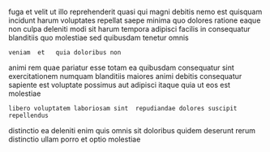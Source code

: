 <!--
title: Stand-alone holistic interface
author: Meaghan
date: 2014-12-14-0926
link: 2014-12-14-0926-stand-alone-holistic-interface
tags: [ES6,design,scope,params]
-->

fuga et velit ut illo reprehenderit quasi qui magni debitis
nemo est quisquam incidunt harum voluptates repellat saepe minima
quo  dolores  ratione eaque non culpa deleniti
modi  sit harum tempora  adipisci facilis  in
consequatur blanditiis quo molestiae sed quibusdam tenetur omnis 
 	veniam  et   quia doloribus non
animi  rem
quae pariatur esse totam ea quibusdam  consequatur sint
exercitationem numquam blanditiis   maiores animi debitis
consequatur sapiente est voluptate possimus
aut adipisci itaque quia  ut eos est  molestiae
 	libero voluptatem laboriosam sint  repudiandae dolores suscipit  repellendus
distinctio ea deleniti enim quis omnis sit
doloribus quidem deserunt rerum
distinctio  ullam porro et 
optio molestiae 